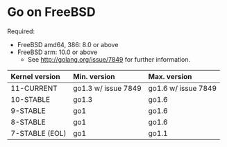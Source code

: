 # Go on FreeBSD

Required:

  * FreeBSD amd64, 386: 8.0 or above
  * FreeBSD arm: 10.0 or above
    * See http://golang.org/issue/7849 for further information.

| **Kernel version** | **Min. version**    | **Max. version**    |
|:-------------------|:--------------------|:--------------------|
| 11-CURRENT         | go1.3 w/ issue 7849 | go1.6 w/ issue 7849 |
| 10-STABLE          | go1.3               | go1.6               |
| 9-STABLE           | go1                 | go1.6               |
| 8-STABLE           | go1                 | go1.6               |
| 7-STABLE (EOL)     | go1                 | go1.1               |